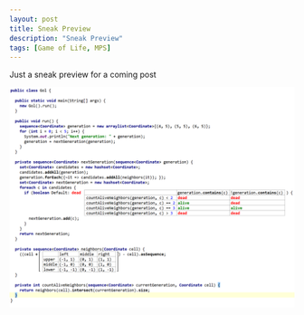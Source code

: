 ```yaml
---
layout: post
title: Sneak Preview
description: "Sneak Preview"
tags: [Game of Life, MPS]
---
```


Just a sneak preview for a coming post

![Game of Life in Java](/images/mps-gol.png)
